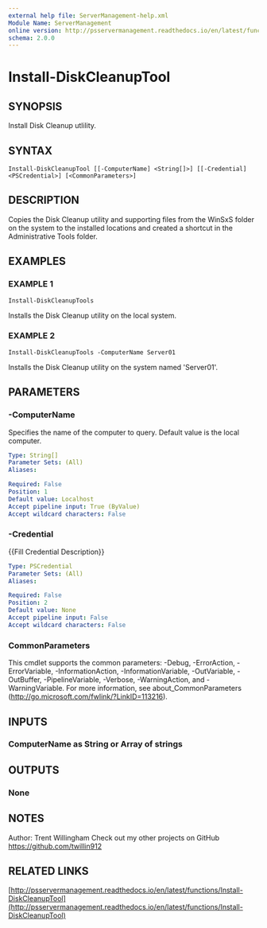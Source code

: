 ```yaml
---
external help file: ServerManagement-help.xml
Module Name: ServerManagement
online version: http://psservermanagement.readthedocs.io/en/latest/functions/Install-DiskCleanupTool
schema: 2.0.0
---
```


# Install-DiskCleanupTool

## SYNOPSIS
Install Disk Cleanup utlility.

## SYNTAX

```
Install-DiskCleanupTool [[-ComputerName] <String[]>] [[-Credential] <PSCredential>] [<CommonParameters>]
```

## DESCRIPTION
Copies the Disk Cleanup utility and supporting files from the WinSxS folder on the system to the installed locations and created a shortcut in the Administrative Tools folder.

## EXAMPLES

### EXAMPLE 1
```
Install-DiskCleanupTools
```

Installs the Disk Cleanup utility on the local system.

### EXAMPLE 2
```
Install-DiskCleanupTools -ComputerName Server01
```

Installs the Disk Cleanup utility on the system named 'Server01'.

## PARAMETERS

### -ComputerName
Specifies the name of the computer to query. 
Default value is the local computer.

```yaml
Type: String[]
Parameter Sets: (All)
Aliases:

Required: False
Position: 1
Default value: Localhost
Accept pipeline input: True (ByValue)
Accept wildcard characters: False
```

### -Credential
{{Fill Credential Description}}

```yaml
Type: PSCredential
Parameter Sets: (All)
Aliases:

Required: False
Position: 2
Default value: None
Accept pipeline input: False
Accept wildcard characters: False
```

### CommonParameters
This cmdlet supports the common parameters: -Debug, -ErrorAction, -ErrorVariable, -InformationAction, -InformationVariable, -OutVariable, -OutBuffer, -PipelineVariable, -Verbose, -WarningAction, and -WarningVariable. For more information, see about_CommonParameters (http://go.microsoft.com/fwlink/?LinkID=113216).

## INPUTS

### ComputerName as String or Array of strings

## OUTPUTS

### None

## NOTES
Author: Trent Willingham
Check out my other projects on GitHub https://github.com/twillin912

## RELATED LINKS

[http://psservermanagement.readthedocs.io/en/latest/functions/Install-DiskCleanupTool](http://psservermanagement.readthedocs.io/en/latest/functions/Install-DiskCleanupTool)


